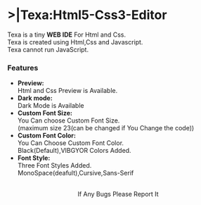 <h1> &gt;|Texa:Html5-Css3-Editor</h1>
<p>Texa is a tiny <b>WEB IDE</b> For Html and Css.<br>
Texa is created using Html,Css and Javascript.
  <br>Texa cannot run
JavaScript.<br>
</p>
<h3>Features</h3>
<ul>
<li><b>Preview:<br></b></li>
Html and Css Preview is Available.<br>
<li><b>Dark mode:</b></li>
Dark Mode is Available<br>
<li><b>Custom Font Size:</b></li>
You Can choose Custom Font Size.<br>
(maximum size 23(can be changed if You Change the code))
<li><b>Custom Font Color:</b></li>
You Can Choose Custom Font Color.<br>
Black(Default),VIBGYOR Colors Added.<br>
<li><b>Font Style:</b></li>
Three Font Styles Added.<br>
MonoSpace(deafult),Cursive,Sans-Serif
</ul>
<br>
<center>
<font>If Any Bugs Please Report It</font>
</center>
